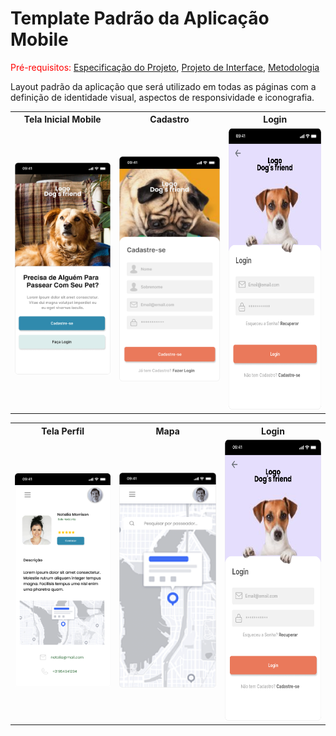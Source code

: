# Template Padrão da Aplicação Mobile

<span style="color:red">Pré-requisitos: <a href="2-Especificação do Projeto.md"> Especificação do Projeto</a></span>, <a href="3-Projeto de Interface.md"> Projeto de Interface</a>, <a href="4-Metodologia.md"> Metodologia</a>

Layout padrão da aplicação que será utilizado em todas as páginas com a definição de identidade visual, aspectos de responsividade e iconografia.


<table >
    <tr >
       <th>Tela Inicial Mobile</th>
       <th>Cadastro</th>
       <th>Login</th>
    </tr>
    <tr>
    <td width="300" style="text-align:center" >
       <img width="200" style="margin-right: 20px"  src="./prototipo/Home.png">
    </td>
      <td width="300" style="text-align:center">
        <img width="200" style="margin-right: 20px"  src="./prototipo/Register.png">
    </td>
       <td width="300" style="text-align:center" >
       <img width="200" height="450" style="margin-right: 20px;" src="./prototipo/Login.png">
    </td>
    </tr>
</table>

<table >
    <tr >
       <th>Tela Perfil</th>
       <th>Mapa</th>
       <th>Login</th>
    </tr>
    <tr>
    <td width="300" style="text-align:center">
       <img width="200" style="margin-right: 20px"  src="./prototipo/Perfil.png">
    </td>
      <td width="300" style="text-align:center">
        <img width="200" style="margin-right: 20px"  src="./prototipo/Map.png">
    </td>
       <td width="300" style="text-align:center">
       <img width="200" height="450" style="margin-right: 20px" src="./prototipo/Login.png">
    </td>
    </tr>
</table>